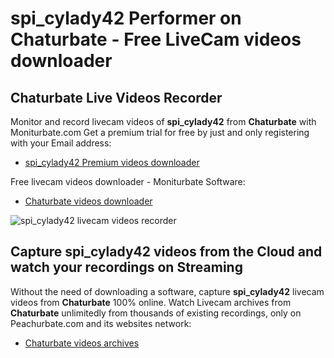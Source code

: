 # spi_cylady42 Performer on Chaturbate - Free LiveCam videos downloader

## Chaturbate Live Videos Recorder

Monitor and record livecam videos of **spi_cylady42** from **Chaturbate** with Moniturbate.com
Get a premium trial for free by just and only registering with your Email address:
* [spi_cylady42 Premium videos downloader](https://moniturbate.com/request-demo-licence-key.html)

Free livecam videos downloader - Moniturbate Software:
* [Chaturbate videos downloader](https://moniturbate.com/moniturbate-download-software.html)

![spi_cylady42 livecam videos recorder](https://peachurnet.com/templates/moniturbate-software.png)


## Capture spi_cylady42 videos from the Cloud and watch your recordings on Streaming

Without the need of downloading a software, capture **spi_cylady42** livecam videos from **Chaturbate** 100% online.
Watch Livecam archives from **Chaturbate** unlimitedly from thousands of existing recordings, only on Peachurbate.com and its websites network:
* [Chaturbate videos archives](https://peachurnet.com/)